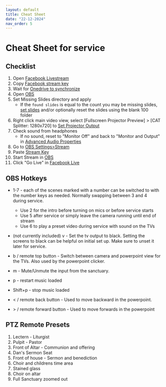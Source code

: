 ```yaml
---
layout: default
title: Cheat Sheet
date: "22-12-2024"
nav_order: 5
---
```

# Cheat Sheet for service

## Checklist
1. Open [Facebook Livestream](computer#firefox--facebook-live) 
1. Copy [Facebook stream key](computer#firefox--facebook-live)
1. Wait for [Onedrive to synchronize](computer#obs)
1. Open [OBS](computer#obs)
1. Set Missing Slides directory and apply
    - If the `found slides` is equal to the count you may be missing slides, [set slides](computer#set-powerpoint-slides-optional) and/or optionally reset the slides using the blank 100 folder
1. Right click main video view, select [Fullscreen Projector Preview] > [CAT Splitter: 1280x720] to [Set Projector Output](computer#set-projector-output)
1. Check sound from headphones
    - If no sound, reset to "Monitor Off" and back to "Monitor and Output" in [Advanced Audio Properties](computer#reset-audio-optional)
1. Go to [OBS Settings>Stream](computer#start-stream)
1. Paste [Stream Key](computer#start-stream) 
1. Start Stream in [OBS](computer#start-stream)
1. Click "Go Live" in [Facebook Live](computer#start-stream)

## OBS Hotkeys

- 1-7 - each of the scenes marked with a number can be switched to with the number keys as needed. Normally swapping between 3 and 4 during service.
    - Use 2 for the intro before turning on mics or before service starts
    - Use 5 after service or simply leave the camera running until end of stream
    - Use 6 to play a preset video during service with sound on the TVs
- (not currently included) v - Set the tv output to black. Setting the screens to black can be helpful on initial set up. Make sure to unset it later for service.

- b / remote top button - Switch between camera and powerpoint view for the TVs. Also used by the powerpoint clicker.
- m - Mute/Unmute the input from the sanctuary.
- p - restart music loaded 
- Shift+p - stop music loaded 
- < / remote back button - Used to move backward in the powerpoint.
- \> / remote forward button - Used to move forwards in the powerpoint

## PTZ Remote Presets

1. Lectern - Liturgist
2. Pulpit - Pastor
3. Front of Altar - Communion and offering
4. Dan's Sermon Seat
5. Front of house - Sermon and benediction
6. Choir and childrens time area
7. Stained glass 
8. Choir on altar
9. Full Sanctuary zoomed out
